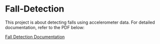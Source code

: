 # Fall-Detection

This project is about detecting falls using accelerometer data. For detailed documentation, refer to the PDF below:

[Fall Detection Documentation](./Resource/fall_detection.pdf)
